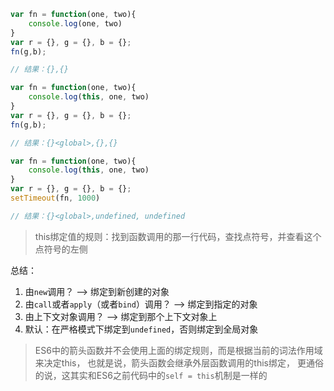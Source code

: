```js
var fn = function(one, two){
    console.log(one, two)
}
var r = {}, g = {}, b = {};
fn(g,b);

// 结果：{},{}
```

```js
var fn = function(one, two){
    console.log(this, one, two)
}
var r = {}, g = {}, b = {};
fn(g,b);

// 结果：{}<global>,{},{}
```


```js
var fn = function(one, two){
    console.log(this, one, two)
}
var r = {}, g = {}, b = {};
setTimeout(fn, 1000)

// 结果：{}<global>,undefined, undefined
```

> this绑定值的规则：找到函数调用的那一行代码，查找点符号，并查看这个点符号的左侧

总结：

1. 由`new`调用？  --> 绑定到新创建的对象
2. 由`call`或者`apply`（或者`bind`）调用？ --> 绑定到指定的对象
3. 由上下文对象调用？ --> 绑定到那个上下文对象上
4. 默认：在严格模式下绑定到`undefined`，否则绑定到全局对象

> ES6中的箭头函数并不会使用上面的绑定规则，而是根据当前的词法作用域来决定this，
也就是说，箭头函数会继承外层函数调用的this绑定，
更通俗的说，这其实和ES6之前代码中的`self = this`机制是一样的